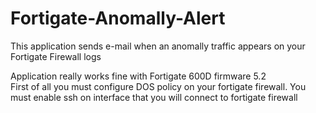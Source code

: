 # Fortigate-Anomally-Alert
This application sends e-mail when an anomally traffic appears on your Fortigate Firewall logs 

Application really works fine with Fortigate 600D firmware 5.2 </br>
First of all you must configure DOS policy on your fortigate firewall.
You must enable ssh on interface that you will connect to fortigate firewall
